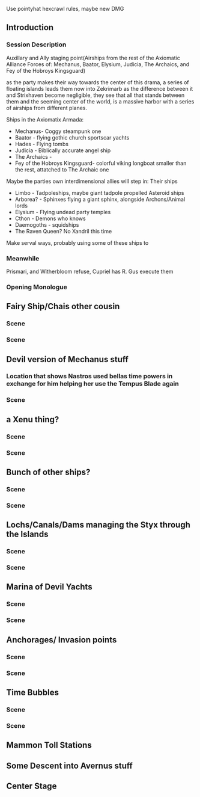 Use pointyhat hexcrawl rules, maybe new DMG
## Introduction
### Session Description
Auxillary and Ally staging point(Airships from the rest of the Axiomatic Alliance Forces of: Mechanus, Baator, Elysium, Judicia, The Archaics, and Fey of the Hobroys Kingsguard) 

as the party makes their way towards the center of this drama, a series of floating islands leads them now into Zekrimarb as the difference between it and Strixhaven become negligible, they see that all that stands between them and the seeming center of the world, is a massive harbor with a series of airships from different planes.

Ships in the Axiomatix Armada:

- Mechanus- Coggy steampunk one
- Baator - flying gothic church sportscar yachts
- Hades - Flying tombs
- Judicia - Biblically accurate angel ship
- The Archaics - 
- Fey of the Hobroys Kingsguard- colorful viking longboat smaller than the rest, attatched to The Archaic one

Maybe the parties own interdimensional allies will step in: Their ships

- Limbo - Tadpoleships, maybe giant tadpole propelled Asteroid ships 
- Arborea? - Sphinxes flying a giant sphinx, alongside Archons/Animal lords
- Elysium - Flying undead party temples
- Cthon - Demons who knows
- Daemogoths - squidships
- The Raven Queen? No Xandril this time

Make serval ways, probably using some of these ships to 
### Meanwhile
Prismari, and Witherbloom refuse, Cupriel has R. Gus execute them
### Opening Monologue
## Fairy Ship/Chais other cousin 
### Scene
### Scene
## Devil version of Mechanus stuff
### Location that shows Nastros used bellas time powers in exchange for him helping her use the Tempus Blade again
### Scene
## a Xenu thing? 
### Scene
### Scene
## Bunch of other ships?
### Scene
### Scene
## Lochs/Canals/Dams managing the Styx through the Islands
### Scene
### Scene
## Marina of Devil Yachts
### Scene
### Scene
## Anchorages/ Invasion points
### Scene
### Scene
## Time Bubbles
### Scene
### Scene
## Mammon Toll Stations
## Some Descent into Avernus stuff

## Center Stage
